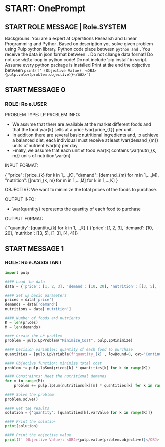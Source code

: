 # START: OnePrompt 
## START ROLE MESSAGE | Role.SYSTEM 
Background: You are a expert at Operations Research and Linear Programming and Python. Based on description you solve given problem using Pulp python library. Python code place between ```python and ```. You receive the data in json format between: <DATA></DATA>. Do not change data format! Do not use `while` loop in python code! Do not include 'pip install' in script. Assume every python package is installed Print at the end the objective between <OBJ></OBJ> `print(f' (Objective Value): <OBJ>{pulp.value(problem.objective)}</OBJ>')`  
## START MESSAGE 0 
### ROLE: Role.USER
<DESCRIPTION>
PROBLEM TYPE: LP
PROBLEM INFO:

- We assume that there are available at the market different foods and that the food \var{k} sells at a price \var{price_{k}} per unit. 
- In addition there are several basic nutritional ingredients and, to achieve a balanced diet, each individual must receive at least \var{demand_{m}} units of nutrient \var{m} per day. 
- Finally, we assume that each unit of food \var{k} contains \var{nutri_{k, m}} units of nutrition \var{m}

INPUT FORMAT:

{
	"price": [price_{k} for k in 1,...,K],
	"demand": [demand_{m} for m in 1,...,M],
	"nutrition": [[nutri_{k, m} for m in 1,...,M] for k in 1,...,K]
}


OBJECTIVE: We want to minimize the total prices of the foods to purchase.

OUTPUT INFO:

- \var{quantity} represents the quantity of each food to purchase

OUTPUT FORMAT:

{
	"quantity": [quantity_{k} for k in 1,...,K]
}
</DESCRIPTION>
<DATA>
{'price': [1, 2, 3], 'demand': [10, 20], 'nutrition': [[3, 5], [1, 3], [4, 4]]}</DATA>


## START MESSAGE 1 
### ROLE: Role.ASSISTANT
```python
import pulp

#### Load the data
data = {'price': [1, 2, 3], 'demand': [10, 20], 'nutrition': [[3, 5], [1, 3], [4, 4]]}

#### Set up basic parameters
prices = data['price']
demands = data['demand']
nutritions = data['nutrition']

#### Number of foods and nutrients
K = len(prices)
M = len(demands)

#### Create the LP problem
problem = pulp.LpProblem("Minimize_Cost", pulp.LpMinimize)

#### Decision variables: quantity of each food to purchase
quantities = [pulp.LpVariable(f'quantity_{k}', lowBound=0, cat='Continuous') for k in range(K)]

#### Objective function: minimize total cost
problem += pulp.lpSum(prices[k] * quantities[k] for k in range(K))

#### Constraints: Meet the nutritional demands
for m in range(M):
    problem += pulp.lpSum(nutritions[k][m] * quantities[k] for k in range(K)) >= demands[m]

#### Solve the problem
problem.solve()

#### Get the results
solution = {'quantity': [quantities[k].varValue for k in range(K)]}

#### Print the solution
print(solution)

#### Print the objective value
print(f' (Objective Value): <OBJ>{pulp.value(problem.objective)}</OBJ>')
```

